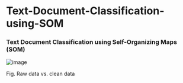 # Text-Document-Classification-using-SOM
### Text Document Classification using Self-Organizing Maps (SOM)

![image](https://github.com/deepanshuIITM/Text-Document-Classification-using-SOM/assets/137225940/a0f4acac-6a92-4a84-a90b-f87de78cd2dc)

Fig. Raw data vs. clean data

